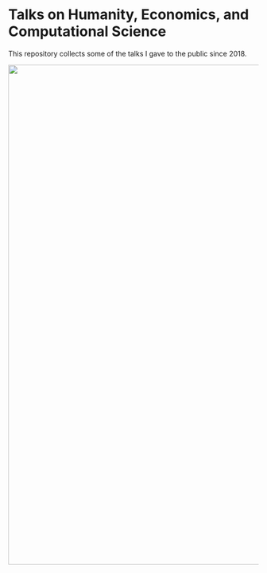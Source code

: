 # Talks on Humanity, Economics, and Computational Science

This repository collects some of the talks I gave to the public since 2018. 


<img src="images/mteverest16x9.png" width="1005" >
